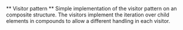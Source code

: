 ** Visitor pattern **
Simple implementation of the visitor pattern on an composite structure. The visitors implement the iteration over child
elements in compounds to allow a different handling in each visitor.

